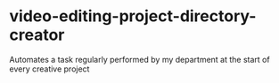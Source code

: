 # video-editing-project-directory-creator
Automates a task regularly performed by my department at the start of every creative project
